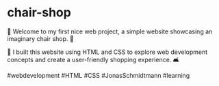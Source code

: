 # chair-shop

🎉 Welcome to my first nice web project, a simple website showcasing an imaginary chair shop. 🎉

🔧 I built this website using HTML and CSS to explore web development concepts and create a user-friendly shopping experience. 🛋️

#webdevelopment #HTML #CSS #JonasSchmidtmann #learning
